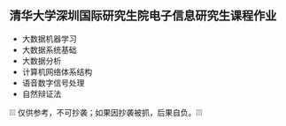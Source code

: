## 清华大学深圳国际研究生院电子信息研究生课程作业

- 大数据机器学习
- 大数据系统基础
- 大数据分析
- 计算机网络体系结构
- 语音数字信号处理
- 自然辩证法

❕❕❕ 仅供参考，不可抄袭；如果因抄袭被抓，后果自负。❕❕❕
